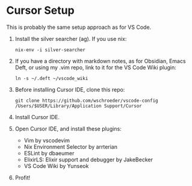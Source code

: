 # Cursor Setup

This is probably the same setup approach as for VS Code.

1. Install the silver searcher (ag). If you use nix:

   ```
   nix-env -i silver-searcher
   ```

2. If you have a directory with markdown notes, as for Obsidian, Emacs Deft,
   or using my .vim repo, link to it for the VS Code Wiki plugin:

   ```
   ln -s ~/.deft ~/vscode_wiki
   ```

3. Before installing Cursor IDE, clone this repo:

   ```
   git clone https://github.com/wschroeder/vscode-config /Users/$USER/Library/Application Support/Cursor
   ```

4. Install Cursor IDE.

5. Open Cursor IDE, and install these plugins:

   * Vim by vscodevim
   * Nix Environment Selector by arrterian
   * ESLint by dbaeumer
   * ElixirLS: Elixir support and debugger by JakeBecker
   * VS Code Wiki by Yunseok

6. Profit!

